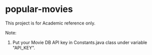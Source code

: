 # popular-movies
This project is for Academic reference only.

Note:
1. Put your Movie DB API key in Constants.java class under variable "API_KEY".
